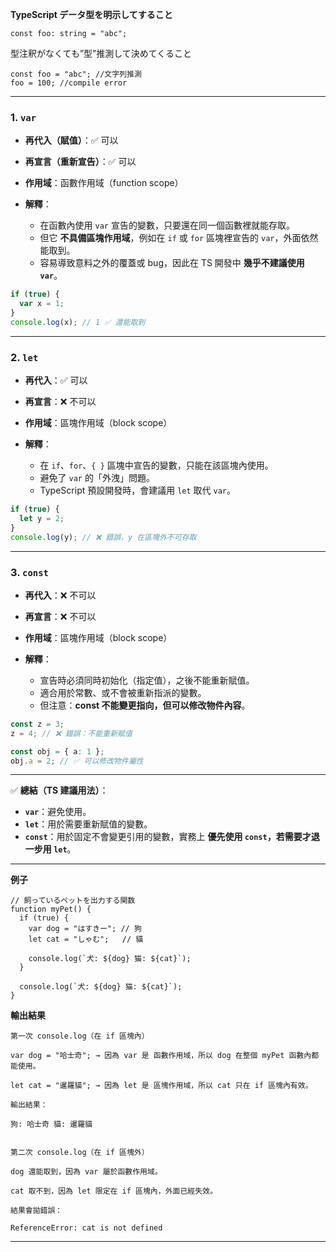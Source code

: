 **TypeScript
データ型を明示してすること**
```
const foo: string = "abc";
```

型注釈がなくても”型”推測して決めてくること
```
const foo = "abc"; //文字列推測
foo = 100; //compile error
```
---

### 1. `var`

* **再代入（賦值）**：✅ 可以
* **再宣言（重新宣告）**：✅ 可以
* **作用域**：函數作用域（function scope）
* **解釋**：

  * 在函數內使用 `var` 宣告的變數，只要還在同一個函數裡就能存取。
  * 但它 **不具備區塊作用域**，例如在 `if` 或 `for` 區塊裡宣告的 `var`，外面依然能取到。
  * 容易導致意料之外的覆蓋或 bug，因此在 TS 開發中 **幾乎不建議使用 `var`**。

```ts
if (true) {
  var x = 1;
}
console.log(x); // 1 ✅ 還能取到
```

---

### 2. `let`

* **再代入**：✅ 可以
* **再宣言**：❌ 不可以
* **作用域**：區塊作用域（block scope）
* **解釋**：

  * 在 `if`、`for`、`{ }` 區塊中宣告的變數，只能在該區塊內使用。
  * 避免了 `var` 的「外洩」問題。
  * TypeScript 預設開發時，會建議用 `let` 取代 `var`。

```ts
if (true) {
  let y = 2;
}
console.log(y); // ❌ 錯誤，y 在區塊外不可存取
```

---

### 3. `const`

* **再代入**：❌ 不可以
* **再宣言**：❌ 不可以
* **作用域**：區塊作用域（block scope）
* **解釋**：

  * 宣告時必須同時初始化（指定值），之後不能重新賦值。
  * 適合用於常數、或不會被重新指派的變數。
  * 但注意：**const 不能變更指向，但可以修改物件內容**。

```ts
const z = 3;
z = 4; // ❌ 錯誤：不能重新賦值

const obj = { a: 1 };
obj.a = 2; // ✅ 可以修改物件屬性
```

---

✅ **總結（TS 建議用法）**：

* **`var`**：避免使用。
* **`let`**：用於需要重新賦值的變數。
* **`const`**：用於固定不會變更引用的變數，實務上 **優先使用 `const`，若需要才退一步用 `let`**。

---
**例子**
```
// 飼っているペットを出力する関数
function myPet() {
  if (true) {
    var dog = "はすきー"; // 狗
    let cat = "しゃむ";   // 貓

    console.log(`犬: ${dog} 猫: ${cat}`);
  }

  console.log(`犬: ${dog} 猫: ${cat}`);
}
```
**輸出結果**
```
第一次 console.log（在 if 區塊內）

var dog = "哈士奇"; → 因為 var 是 函數作用域，所以 dog 在整個 myPet 函數內都能使用。

let cat = "暹羅貓"; → 因為 let 是 區塊作用域，所以 cat 只在 if 區塊內有效。

輸出結果：

狗: 哈士奇 貓: 暹羅貓


第二次 console.log（在 if 區塊外）

dog 還能取到，因為 var 屬於函數作用域。

cat 取不到，因為 let 限定在 if 區塊內，外面已經失效。

結果會拋錯誤：

ReferenceError: cat is not defined
```
---

